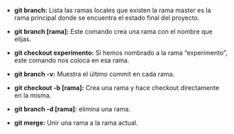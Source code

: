 

* **git branch:** Lista las ramas locales que existen la rama master es la rama principal donde se encuentra el estado final del proyecto.

* **git branch [rama]:** Este comando crea una rama con el nombre que elijas.

* **git checkout experimento:** Si hemos nombrado a la rama “experimento”, este comando nos coloca en esa rama.

* **git branch -v:** Muestra el último commit en cada rama.

* **git checkout -b [rama]:** Crea una rama y hace checkout directamente en la misma.

* **git branch -d [rama]:**  elimina una rama.

* **git merge:** Unir una rama a la rama actual.

